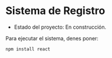<h1> Sistema de Registro</h1>

- Estado del proyecto: En construcción.
  
Para ejecutar el sistema, denes poner:

```npm install react```
